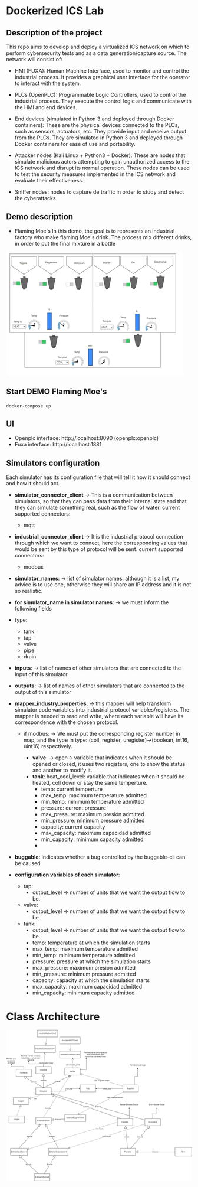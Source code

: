 # Dockerized ICS Lab

## Description of the project

This repo aims to develop and deploy a virtualized ICS network on which to perform cybersecurity tests and as a data generation/capture source. The network will consist of:

- HMI (FUXA): Human Machine Interface, used to monitor and control the industrial process. It provides a graphical user interface for the operator to interact with the system.

- PLCs (OpenPLC): Programmable Logic Controllers, used to control the industrial process. They execute the control logic and communicate with the HMI and end devices.

- End devices (simulated in Python 3 and deployed through Docker containers): These are the physical devices connected to the PLCs, such as sensors, actuators, etc. They provide input and receive output from the PLCs. They are simulated in Python 3 and deployed through Docker containers for ease of use and portability.

- Attacker nodes (Kali Linux + Python3 + Docker): These are nodes that simulate malicious actors attempting to gain unauthorized access to the ICS network and disrupt its normal operation. These nodes can be used to test the security measures implemented in the ICS network and evaluate their effectiveness.

- Sniffer nodes: nodes to capture de traffic in order to study and detect the cyberattacks

## Demo description
- Flaming Moe's
In this demo, the goal is to represents an industrial factory who make flaming Moe's drink.
The process mix different drinks, in order to put the final mixture in a bottle

![flaming moes fuxa interface.PNG](images%2Fflaming%20moes%20fuxa%20interface.PNG)

## Start DEMO Flaming Moe's

```
docker-compose up
```

## UI
- Openplc interface: http://localhost:8090  (openplc:openplc)
- Fuxa interface: http://localhost:1881

## Simulators configuration

Each simulator has its configuration file that will tell it how it should connect and how it should act.

- **simulator_connector_client** -> This is a communication between simulators, so that they can pass data from their internal state and that they can simulate something real, such as the flow of water.
current supported connectors: 
  - mqtt

- **industrial_connector_client** -> It is the industrial protocol connection through which we want to connect, here the corresponding values that would be sent by this type of protocol will be sent.
current supported connectors: 
  - modbus

- **simulator_names**: -> list of simulator names, although it is a list, my advice is to use one, otherwise they will share an IP address and it is not so realistic.

- **for simulator_name in simulator names**: -> we must inform the following fields
- type: 
  - tank
  - tap
  - valve
  - pipe
  - drain
- **inputs**: -> list of names of other simulators that are connected to the input of this simulator
- **outputs**: -> list of names of other simulators that are connected to the output of this simulator
- **mapper_industry_properties**: -> this mapper will help transform simulator code variables into industrial protocol variables/registers. The mapper is needed to read and write, where each variable will have its correspondence with the chosen protocol.
  - if modbus: -> We must put the corresponding register number in map, and the type in type: (coil, register, uregister)->(boolean, int16, uint16) respectively.
  
    - **valve**: -> open-> variable that indicates when it should be opened or closed, it uses two registers, one to show the status and another to modify it.    
    - **tank**: heat_cool_level: variable that indicates when it should be heated, coll down or stay the same temperture.
      - temp: current temperture
      - max_temp: maximum temperature admitted
      - min_temp: minimum temperature admitted
      - pressure: current pressure
      - max_pressure: maximum presión admitted
      - min_pressure: minimum pressure admitted
      - capacity: current capacity
      - max_capacity: maximum capacidad admitted
      - min_capacity: minimum capacity admitted
      - 
- **buggable**: Indicates whether a bug controlled by the buggable-cli can be caused

- **configuration variables of each simulator**:
  - tap: 
    - output_level -> number of units that we want the output flow to be.
  - valve:
    - output_level -> number of units that we want the output flow to be.
  - tank: 
    - output_level -> number of units that we want the output flow to be.
    - temp: temperature at which the simulation starts
    - max_temp: maximum temperature admitted
    - min_temp: minimum temperature admitted
    - pressure: pressure at which the simulation starts
    - max_pressure: maximum presión admitted
    - min_pressure: minimum pressure admitted
    - capacity: capacity at which the simulation starts
    - max_capacity: maximum capacidad admitted
    - min_capacity: minimum capacity admitted


# Class Architecture

![Arch.PNG](images%2FArch.png)
